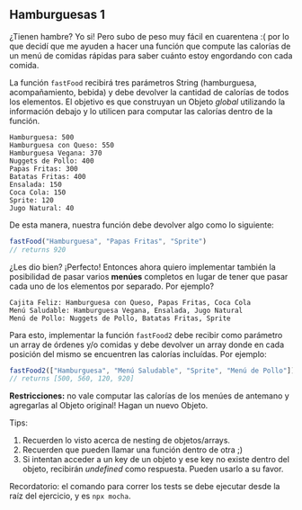 ## Hamburguesas 1

¿Tienen hambre? Yo si! Pero subo de peso muy fácil en cuarentena :( por lo que decidí que me ayuden a hacer una función que compute las calorías de un menú de comidas rápidas para saber cuánto estoy engordando con cada comida. 

La función `fastFood` recibirá tres parámetros String (hamburguesa, acompañamiento, bebida) y debe devolver la cantidad de calorías de todos los elementos. El objetivo es que construyan un Objeto *global* utilizando la información debajo y lo utilicen para computar las calorías dentro de la función.

```
Hamburguesa: 500
Hamburguesa con Queso: 550
Hamburguesa Vegana: 370
Nuggets de Pollo: 400
Papas Fritas: 300
Batatas Fritas: 400
Ensalada: 150
Coca Cola: 150
Sprite: 120
Jugo Natural: 40
```

De esta manera, nuestra función debe devolver algo como lo siguiente:

``` javascript
fastFood("Hamburguesa", "Papas Fritas", "Sprite")
// returns 920
```

¿Les dio bien? ¡Perfecto! Entonces ahora quiero implementar también la posibilidad de pasar varios **menúes** completos en lugar de tener que pasar cada uno de los elementos por separado. Por ejemplo?

```
Cajita Feliz: Hamburguesa con Queso, Papas Fritas, Coca Cola
Menú Saludable: Hamburguesa Vegana, Ensalada, Jugo Natural
Menú de Pollo: Nuggets de Pollo, Batatas Fritas, Sprite
```

Para esto, implementar la función `fastFood2` debe recibir como parámetro un array de órdenes y/o comidas y debe devolver un array donde en cada posición del mismo se encuentren las calorías incluídas. Por ejemplo:

``` javascript
fastFood2(["Hamburguesa", "Menú Saludable", "Sprite", "Menú de Pollo"])
// returns [500, 560, 120, 920]
```

**Restricciones:** no vale computar las calorías de los menúes de antemano y agregarlas al Objeto original! Hagan un nuevo Objeto.

Tips:
1) Recuerden lo visto acerca de nesting de objetos/arrays.
2) Recuerden que pueden llamar una función dentro de otra ;)
3) Si intentan acceder a un key de un objeto y ese key no existe dentro del objeto, recibirán *undefined* como respuesta. Pueden usarlo a su favor.


Recordatorio: el comando para correr los tests se debe ejecutar desde la raíz del ejercicio, y es `npx mocha`.
